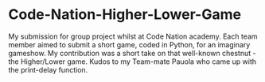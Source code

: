 # Code-Nation-Higher-Lower-Game
My submission for group project whilst at Code Nation academy. Each team member aimed to submit a short game, coded in Python, for an imaginary gameshow. My contribution was a short take on that well-known chestnut - the Higher/Lower game.
Kudos to my Team-mate Pauola who came up with the print-delay function.
